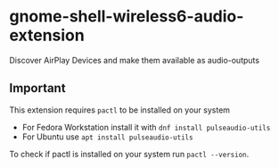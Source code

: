 # gnome-shell-wireless6-audio-extension
Discover AirPlay Devices and make them available as audio-outputs

## Important
This extension requires `pactl` to be installed on your system
- For Fedora Workstation install it with `dnf install pulseaudio-utils`
- For Ubuntu use `apt install pulseaudio-utils`

To check if pactl is installed on your system run `pactl --version`.
